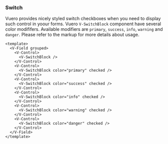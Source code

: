 ### Switch

Vuero provides nicely styled switch checkboxes when you need to
display such control in yoour forms. Vuero `V-SwitchBlock` component have
several color modififers. Available modifiers are `primary`, `success`,
`info`, `warning` and `danger`.
Please refer to the markup for more details about usage.

<!--code-->

```vue
<template>
  <V-Field grouped>
    <V-Control>
      <V-SwitchBlock />
    </V-Control>
    <V-Control>
      <V-SwitchBlock color="primary" checked />
    </V-Control>
    <V-Control>
      <V-SwitchBlock color="success" checked />
    </V-Control>
    <V-Control>
      <V-SwitchBlock color="info" checked />
    </V-Control>
    <V-Control>
      <V-SwitchBlock color="warning" checked />
    </V-Control>
    <V-Control>
      <V-SwitchBlock color="danger" checked />
    </V-Control>
  </V-Field>
</template>
```

<!--/code-->

<!--example-->

<V-Field grouped>
  <V-Control>
    <V-SwitchBlock />
  </V-Control>
  <V-Control>
    <V-SwitchBlock color="primary" checked />
  </V-Control>
  <V-Control>
    <V-SwitchBlock color="success" checked />
  </V-Control>
  <V-Control>
    <V-SwitchBlock color="info" checked />
  </V-Control>
  <V-Control>
    <V-SwitchBlock color="warning" checked />
  </V-Control>
  <V-Control>
    <V-SwitchBlock color="danger" checked />
  </V-Control>
</V-Field>

<!--/example-->
